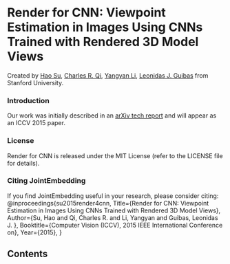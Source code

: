 # Render for CNN: Viewpoint Estimation in Images Using CNNs Trained with Rendered 3D Model Views 
Created by <a href="http://ai.stanford.edu/~haosu/" target="_blank">Hao Su</a>, <a href="http://web.stanford.edu/~rqi/" target="_blank">Charles R. Qi</a>, <a href="http://web.stanford.edu/~yangyan/" target="_blank">Yangyan Li</a>, <a href="http://geometry.stanford.edu/member/guibas/" target="_blank">Leonidas J. Guibas</a> from Stanford University.
### Introduction

Our work was initially described in an [arXiv tech report](http://arxiv.org/abs/1505.05641) and will appear as an ICCV 2015 paper.


### License

Render for CNN is released under the MIT License (refer to the LICENSE file for details).


### Citing JointEmbedding
If you find JointEmbedding useful in your research, please consider citing:
    @inproceedings{su2015render4cnn,
        Title={Render for CNN: Viewpoint Estimation in Images Using CNNs Trained with Rendered 3D Model Views},
        Author={Su, Hao and Qi, Charles R. and Li, Yangyan and Guibas, Leonidas J. },
        Booktitle={Computer Vision (ICCV), 2015 IEEE International Conference on},
        Year={2015},
    }

## Contents
